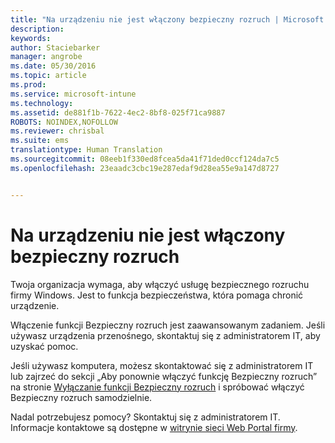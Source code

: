 ```yaml
---
title: "Na urządzeniu nie jest włączony bezpieczny rozruch | Microsoft Intune"
description: 
keywords: 
author: Staciebarker
manager: angrobe
ms.date: 05/30/2016
ms.topic: article
ms.prod: 
ms.service: microsoft-intune
ms.technology: 
ms.assetid: de881f1b-7622-4ec2-8bf8-025f71ca9887
ROBOTS: NOINDEX,NOFOLLOW
ms.reviewer: chrisbal
ms.suite: ems
translationtype: Human Translation
ms.sourcegitcommit: 08eeb1f330ed8fcea5da41f71ded0ccf124da7c5
ms.openlocfilehash: 23eaadc3cbc19e287edaf9d28ea55e9a147d8727


---
```



# Na urządzeniu nie jest włączony bezpieczny rozruch

Twoja organizacja wymaga, aby włączyć usługę bezpiecznego rozruchu firmy Windows. Jest to funkcja bezpieczeństwa, która pomaga chronić urządzenie.

Włączenie funkcji Bezpieczny rozruch jest zaawansowanym zadaniem. Jeśli używasz urządzenia przenośnego, skontaktuj się z administratorem IT, aby uzyskać pomoc.

Jeśli używasz komputera, możesz skontaktować się z administratorem IT lub zajrzeć do sekcji „Aby ponownie włączyć funkcję Bezpieczny rozruch” na stronie [Wyłączanie funkcji Bezpieczny rozruch](https://msdn.microsoft.com/library/windows/hardware/dn898540(v=vs.85).aspx) i spróbować włączyć Bezpieczny rozruch samodzielnie.

Nadal potrzebujesz pomocy? Skontaktuj się z administratorem IT. Informacje kontaktowe są dostępne w [witrynie sieci Web Portal firmy](http://portal.manage.microsoft.com).





<!--HONumber=Aug16_HO5-->


